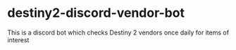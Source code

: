# destiny2-discord-vendor-bot
This is a discord bot which checks Destiny 2 vendors once daily for items of interest
